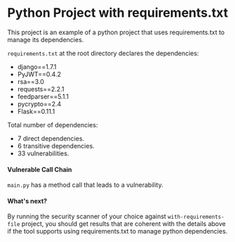 # Python Project with requirements.txt

This project is an example of a python project that uses requirements.txt to manage its dependencies.

`requirements.txt` at the root directory declares the dependencies:
- django==1.7.1
- PyJWT==0.4.2
- rsa==3.0
- requests==2.2.1
- feedparser==5.1.1
- pycrypto==2.4
- Flask==0.11.1

Total number of dependencies:
- 7 direct dependencies.
- 6 transitive dependencies.
- 33 vulnerabilities.

#### Vulnerable Call Chain
`main.py` has a method call that leads to a vulnerability.

#### What's next?
By running the security scanner of your choice against `with-requirements-file` project, you should get results that are coherent with the details above if the tool supports using requirements.txt to manage python dependencies.


